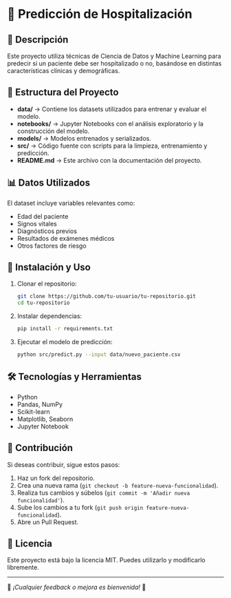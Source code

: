 # 📌 Predicción de Hospitalización

## 📖 Descripción
Este proyecto utiliza técnicas de Ciencia de Datos y Machine Learning para predecir si un paciente debe ser hospitalizado o no, basándose en distintas características clínicas y demográficas.

## 📂 Estructura del Proyecto
- **data/** → Contiene los datasets utilizados para entrenar y evaluar el modelo.
- **notebooks/** → Jupyter Notebooks con el análisis exploratorio y la construcción del modelo.
- **models/** → Modelos entrenados y serializados.
- **src/** → Código fuente con scripts para la limpieza, entrenamiento y predicción.
- **README.md** → Este archivo con la documentación del proyecto.

## 📊 Datos Utilizados
El dataset incluye variables relevantes como:
- Edad del paciente
- Signos vitales
- Diagnósticos previos
- Resultados de exámenes médicos
- Otros factores de riesgo

## 🚀 Instalación y Uso
1. Clonar el repositorio:
   ```sh
   git clone https://github.com/tu-usuario/tu-repositorio.git
   cd tu-repositorio
   ```
2. Instalar dependencias:
   ```sh
   pip install -r requirements.txt
   ```
3. Ejecutar el modelo de predicción:
   ```sh
   python src/predict.py --input data/nuevo_paciente.csv
   ```

## 🛠 Tecnologías y Herramientas
- Python
- Pandas, NumPy
- Scikit-learn
- Matplotlib, Seaborn
- Jupyter Notebook

## 📌 Contribución
Si deseas contribuir, sigue estos pasos:
1. Haz un fork del repositorio.
2. Crea una nueva rama (`git checkout -b feature-nueva-funcionalidad`).
3. Realiza tus cambios y súbelos (`git commit -m 'Añadir nueva funcionalidad'`).
4. Sube los cambios a tu fork (`git push origin feature-nueva-funcionalidad`).
5. Abre un Pull Request.

## 📜 Licencia
Este proyecto está bajo la licencia MIT. Puedes utilizarlo y modificarlo libremente.

---
📌 *¡Cualquier feedback o mejora es bienvenida!* 🙌

